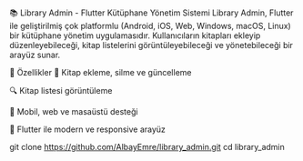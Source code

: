 📚 Library Admin - Flutter Kütüphane Yönetim Sistemi
Library Admin, Flutter ile geliştirilmiş çok platformlu (Android, iOS, Web, Windows, macOS, Linux) bir kütüphane yönetim uygulamasıdır. Kullanıcıların kitapları ekleyip düzenleyebileceği, kitap listelerini görüntüleyebileceği ve yönetebileceği bir arayüz sunar.

🚀 Özellikler
📖 Kitap ekleme, silme ve güncelleme

🔍 Kitap listesi görüntüleme

📱 Mobil, web ve masaüstü desteği

🎯 Flutter ile modern ve responsive arayüz

git clone https://github.com/AlbayEmre/library_admin.git
cd library_admin
